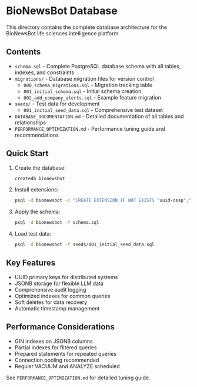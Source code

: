 # BioNewsBot Database

This directory contains the complete database architecture for the BioNewsBot life sciences intelligence platform.

## Contents

- `schema.sql` - Complete PostgreSQL database schema with all tables, indexes, and constraints
- `migrations/` - Database migration files for version control
  - `000_schema_migrations.sql` - Migration tracking table
  - `001_initial_schema.sql` - Initial schema creation
  - `002_add_company_alerts.sql` - Example feature migration
- `seeds/` - Test data for development
  - `001_initial_seed_data.sql` - Comprehensive test dataset
- `DATABASE_DOCUMENTATION.md` - Detailed documentation of all tables and relationships
- `PERFORMANCE_OPTIMIZATION.md` - Performance tuning guide and recommendations

## Quick Start

1. Create the database:
   ```bash
   createdb bionewsbot
   ```

2. Install extensions:
   ```bash
   psql -d bionewsbot -c "CREATE EXTENSION IF NOT EXISTS "uuid-ossp";"
   ```

3. Apply the schema:
   ```bash
   psql -d bionewsbot -f schema.sql
   ```

4. Load test data:
   ```bash
   psql -d bionewsbot -f seeds/001_initial_seed_data.sql
   ```

## Key Features

- UUID primary keys for distributed systems
- JSONB storage for flexible LLM data
- Comprehensive audit logging
- Optimized indexes for common queries
- Soft deletes for data recovery
- Automatic timestamp management

## Performance Considerations

- GIN indexes on JSONB columns
- Partial indexes for filtered queries
- Prepared statements for repeated queries
- Connection pooling recommended
- Regular VACUUM and ANALYZE scheduled

See `PERFORMANCE_OPTIMIZATION.md` for detailed tuning guide.
